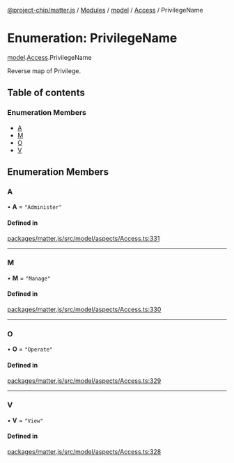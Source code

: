 [@project-chip/matter.js](../README.md) / [Modules](../modules.md) / [model](../modules/model.md) / [Access](../modules/model.Access.md) / PrivilegeName

# Enumeration: PrivilegeName

[model](../modules/model.md).[Access](../modules/model.Access.md).PrivilegeName

Reverse map of Privilege.

## Table of contents

### Enumeration Members

- [A](model.Access.PrivilegeName.md#a)
- [M](model.Access.PrivilegeName.md#m)
- [O](model.Access.PrivilegeName.md#o)
- [V](model.Access.PrivilegeName.md#v)

## Enumeration Members

### A

• **A** = ``"Administer"``

#### Defined in

[packages/matter.js/src/model/aspects/Access.ts:331](https://github.com/project-chip/matter.js/blob/3adaded6/packages/matter.js/src/model/aspects/Access.ts#L331)

___

### M

• **M** = ``"Manage"``

#### Defined in

[packages/matter.js/src/model/aspects/Access.ts:330](https://github.com/project-chip/matter.js/blob/3adaded6/packages/matter.js/src/model/aspects/Access.ts#L330)

___

### O

• **O** = ``"Operate"``

#### Defined in

[packages/matter.js/src/model/aspects/Access.ts:329](https://github.com/project-chip/matter.js/blob/3adaded6/packages/matter.js/src/model/aspects/Access.ts#L329)

___

### V

• **V** = ``"View"``

#### Defined in

[packages/matter.js/src/model/aspects/Access.ts:328](https://github.com/project-chip/matter.js/blob/3adaded6/packages/matter.js/src/model/aspects/Access.ts#L328)
